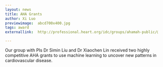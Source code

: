 ```yaml
---
layout: news
title: AHA Grants
author: Xi Luo
previewimage:  abcd700x400.jpg
tags: award
externallink:  http://professional.heart.org/idc/groups/ahamah-public/@wcm/@sop/@rsch/documents/downloadable/ucm_492229.pdf

---
```


Our group with PIs Dr Simin Liu and Dr Xiaochen Lin received two highly competitive AHA grants to use machine learning to uncover new patterns in cardiovascular disease.

